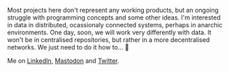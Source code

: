 Most projects here don't represent any working products, but an ongoing struggle with programming concepts and some other ideas. I'm interested in data in distributed, ocassionaly connected systems, perhaps in anarchic environments. One day, soon, we will work very differently with data. It won't be in centralised repositories, but rather in a more decentralised networks. We just need to do it how to... 🤔

Me on [LinkedIn](https://www.linkedin.com/in/michalporeba/), [Mastodon](https://techhub.social/@michalporeba) and [Twitter](https://twitter.com/michalincs).


<!--
**michalporeba/michalporeba** is a ✨ _special_ ✨ repository because its `README.md` (this file) appears on your GitHub profile.

Here are some ideas to get you started:

- 🔭 I’m currently working on ...
- 🌱 I’m currently learning ...
- 👯 I’m looking to collaborate on ...
- 🤔 I’m looking for help with ...
- 💬 Ask me about ...
- 📫 How to reach me: ...
- 😄 Pronouns: ...
- ⚡ Fun fact: ...
-->
